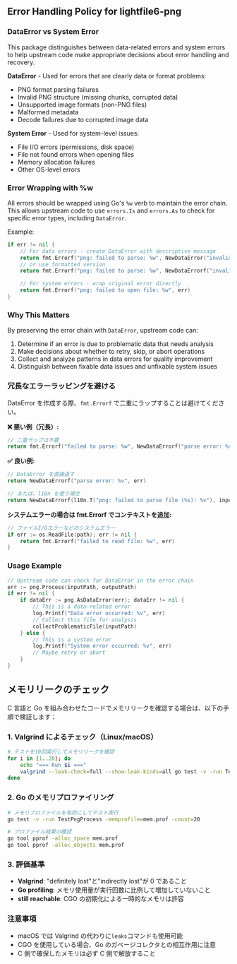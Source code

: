 ## Error Handling Policy for lightfile6-png

### DataError vs System Error

This package distinguishes between data-related errors and system errors to help upstream code make appropriate decisions about error handling and recovery.

**DataError** - Used for errors that are clearly data or format problems:

- PNG format parsing failures
- Invalid PNG structure (missing chunks, corrupted data)
- Unsupported image formats (non-PNG files)
- Malformed metadata
- Decode failures due to corrupted image data

**System Error** - Used for system-level issues:

- File I/O errors (permissions, disk space)
- File not found errors when opening files
- Memory allocation failures
- Other OS-level errors

### Error Wrapping with %w

All errors should be wrapped using Go's `%w` verb to maintain the error chain. This allows upstream code to use `errors.Is` and `errors.As` to check for specific error types, including `DataError`.

Example:

```go
if err != nil {
    // For data errors - create DataError with descriptive message
    return fmt.Errorf("png: failed to parse: %w", NewDataError("invalid PNG format"))
    // or use formatted version
    return fmt.Errorf("png: failed to parse: %w", NewDataErrorf("invalid chunk: %s", chunkType))

    // For system errors - wrap original error directly
    return fmt.Errorf("png: failed to open file: %w", err)
}
```

### Why This Matters

By preserving the error chain with `DataError`, upstream code can:

1. Determine if an error is due to problematic data that needs analysis
2. Make decisions about whether to retry, skip, or abort operations
3. Collect and analyze patterns in data errors for quality improvement
4. Distinguish between fixable data issues and unfixable system issues

### 冗長なエラーラッピングを避ける

DataError を作成する際、`fmt.Errorf` で二重にラップすることは避けてください。

**❌ 悪い例（冗長）:**

```go
// 二重ラップは不要
return fmt.Errorf("failed to parse: %w", NewDataErrorf("parse error: %v", err))
```

**✅ 良い例:**

```go
// DataError を直接返す
return NewDataErrorf("parse error: %v", err)

// または、l10n を使う場合
return NewDataErrorf(l10n.T("png: failed to parse file (%s): %v"), inputPath, err)
```

**システムエラーの場合は fmt.Errorf でコンテキストを追加:**

```go
// ファイルI/Oエラーなどのシステムエラー
if err := os.ReadFile(path); err != nil {
    return fmt.Errorf("failed to read file: %w", err)
}
```

### Usage Example

```go
// Upstream code can check for DataError in the error chain
err := png.Process(inputPath, outputPath)
if err != nil {
    if dataErr := png.AsDataError(err); dataErr != nil {
        // This is a data-related error
        log.Printf("Data error occurred: %v", err)
        // Collect this file for analysis
        collectProblematicFile(inputPath)
    } else {
        // This is a system error
        log.Printf("System error occurred: %v", err)
        // Maybe retry or abort
    }
}
```

## メモリリークのチェック

C 言語と Go を組み合わせたコードでメモリリークを確認する場合は、以下の手順で検証します：

### 1. Valgrind によるチェック（Linux/macOS）

```bash
# テストを10回実行してメモリリークを確認
for i in {1..20}; do
    echo "=== Run $i ==="
    valgrind --leak-check=full --show-leak-kinds=all go test -v -run TestPngProcess 2>&1 | grep -E "(definitely lost|indirectly lost|possibly lost|still reachable|ERROR SUMMARY)"
done
```

### 2. Go のメモリプロファイリング

```bash
# メモリプロファイルを有効にしてテスト実行
go test -v -run TestPngProcess -memprofile=mem.prof -count=20

# プロファイル結果の確認
go tool pprof -alloc_space mem.prof
go tool pprof -alloc_objects mem.prof
```

### 3. 評価基準

- **Valgrind**: "definitely lost"と"indirectly lost"が 0 であること
- **Go profiling**: メモリ使用量が実行回数に比例して増加していないこと
- **still reachable**: CGO の初期化による一時的なメモリは許容

### 注意事項

- macOS では Valgrind の代わりに`leaks`コマンドも使用可能
- CGO を使用している場合、Go のガベージコレクタとの相互作用に注意
- C 側で確保したメモリは必ず C 側で解放すること

